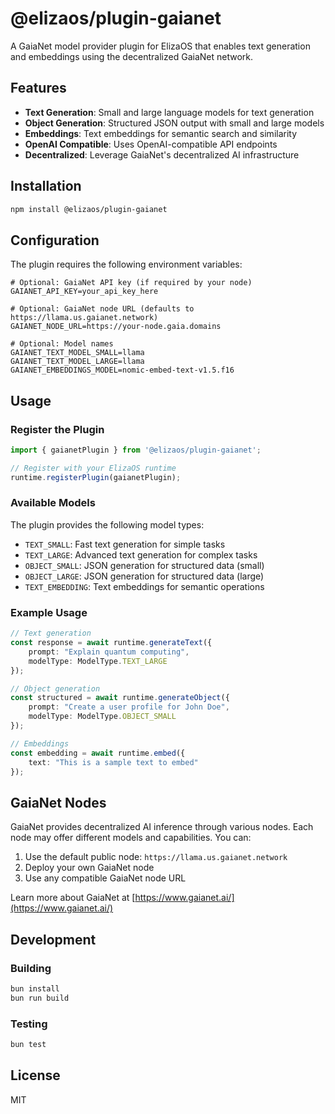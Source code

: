# @elizaos/plugin-gaianet

A GaiaNet model provider plugin for ElizaOS that enables text generation and embeddings using the decentralized GaiaNet network.

## Features

- **Text Generation**: Small and large language models for text generation
- **Object Generation**: Structured JSON output with small and large models
- **Embeddings**: Text embeddings for semantic search and similarity
- **OpenAI Compatible**: Uses OpenAI-compatible API endpoints
- **Decentralized**: Leverage GaiaNet's decentralized AI infrastructure

## Installation

```bash
npm install @elizaos/plugin-gaianet
```

## Configuration

The plugin requires the following environment variables:

```env
# Optional: GaiaNet API key (if required by your node)
GAIANET_API_KEY=your_api_key_here

# Optional: GaiaNet node URL (defaults to https://llama.us.gaianet.network)
GAIANET_NODE_URL=https://your-node.gaia.domains

# Optional: Model names
GAIANET_TEXT_MODEL_SMALL=llama
GAIANET_TEXT_MODEL_LARGE=llama
GAIANET_EMBEDDINGS_MODEL=nomic-embed-text-v1.5.f16
```

## Usage

### Register the Plugin

```typescript
import { gaianetPlugin } from '@elizaos/plugin-gaianet';

// Register with your ElizaOS runtime
runtime.registerPlugin(gaianetPlugin);
```

### Available Models

The plugin provides the following model types:

- `TEXT_SMALL`: Fast text generation for simple tasks
- `TEXT_LARGE`: Advanced text generation for complex tasks
- `OBJECT_SMALL`: JSON generation for structured data (small)
- `OBJECT_LARGE`: JSON generation for structured data (large)
- `TEXT_EMBEDDING`: Text embeddings for semantic operations

### Example Usage

```typescript
// Text generation
const response = await runtime.generateText({
    prompt: "Explain quantum computing",
    modelType: ModelType.TEXT_LARGE
});

// Object generation
const structured = await runtime.generateObject({
    prompt: "Create a user profile for John Doe",
    modelType: ModelType.OBJECT_SMALL
});

// Embeddings
const embedding = await runtime.embed({
    text: "This is a sample text to embed"
});
```

## GaiaNet Nodes

GaiaNet provides decentralized AI inference through various nodes. Each node may offer different models and capabilities. You can:

1. Use the default public node: `https://llama.us.gaianet.network`
2. Deploy your own GaiaNet node
3. Use any compatible GaiaNet node URL

Learn more about GaiaNet at [https://www.gaianet.ai/](https://www.gaianet.ai/)

## Development

### Building

```bash
bun install
bun run build
```

### Testing

```bash
bun test
```

## License

MIT